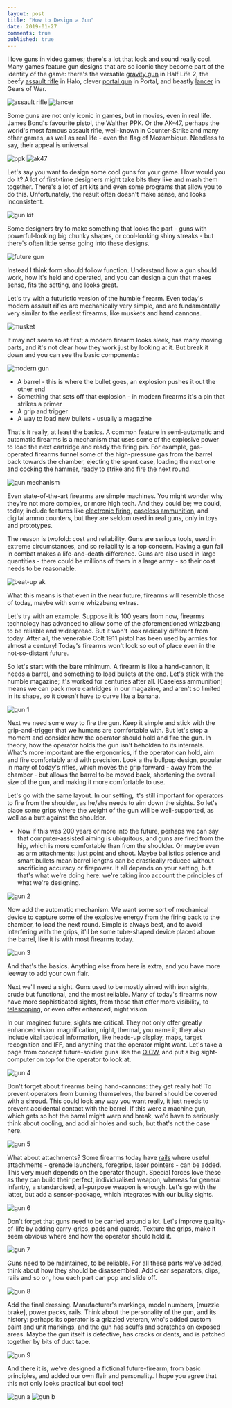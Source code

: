 ```yaml
---
layout: post
title: "How to Design a Gun"
date: 2019-01-27
comments: true
published: true
---
```


I love guns in video games; there's a lot that look and sound really cool. Many games feature gun designs that are so iconic they become part of the identity of the game: there's the versatile [gravity gun](https://half-life.fandom.com/wiki/Zero_Point_Energy_Field_Manipulator) in Half Life 2, the beefy [assault rifle](https://halo.fandom.com/wiki/MA5B_Individual_Combat_Weapon_System) in Halo, clever [portal gun](https://half-life.fandom.com/wiki/Aperture_Science_Handheld_Portal_Device) in Portal, and beastly [lancer](https://gearsofwar.fandom.com/wiki/Mark_2_Lancer_Assault_Rifle) in Gears of War.

![assault rifle](https://raw.githubusercontent.com/cxong/cxong.github.io/master/_posts/halo_assault_rifle.png)
![lancer](https://raw.githubusercontent.com/cxong/cxong.github.io/master/_posts/lancer.jpg)

Some guns are not only iconic in games, but in movies, even in real life. James Bond's favourite pistol, the Walther PPK. Or the AK-47, perhaps the world's most famous assault rifle, well-known in Counter-Strike and many other games, as well as real life - even the flag of Mozambique. Needless to say, their appeal is universal.

![ppk](https://raw.githubusercontent.com/cxong/cxong.github.io/master/_posts/bond_ppk.jpg)
![ak47](https://raw.githubusercontent.com/cxong/cxong.github.io/master/_posts/terrorist_ak47.png)

Let's say you want to design some cool guns for your game. How would you do it? A lot of first-time designers might take bits they like and mash them together. There's a lot of art kits and even some programs that allow you to do this. Unfortunately, the result often doesn't make sense, and looks inconsistent.

![gun kit](https://raw.githubusercontent.com/cxong/cxong.github.io/master/_posts/gun_kit.jpg)

<!--more-->

Some designers try to make something that looks the part - guns with powerful-looking big chunky shapes, or cool-looking shiny streaks - but there's often little sense going into these designs.

![future gun](https://raw.githubusercontent.com/cxong/cxong.github.io/master/_posts/future_gun.jpg)

Instead I think form should follow function. Understand how a gun should work, how it's held and operated, and you can design a gun that makes sense, fits the setting, and looks great.

Let's try with a futuristic version of the humble firearm. Even today's modern assault rifles are mechanically very simple, and are fundamentally very similar to the earliest firearms, like muskets and hand cannons.

![musket](https://raw.githubusercontent.com/cxong/cxong.github.io/master/_posts/musket.jpg)

It may not seem so at first; a modern firearm looks sleek, has many moving parts, and it's not clear how they work just by looking at it. But break it down and you can see the basic components:

![modern gun](https://raw.githubusercontent.com/cxong/cxong.github.io/master/_posts/modern_gun.jpg)

- A barrel - this is where the bullet goes, an explosion pushes it out the other end
- Something that sets off that explosion - in modern firearms it's a pin that strikes a primer
- A grip and trigger
- A way to load new bullets - usually a magazine

That's it really, at least the basics. A common feature in semi-automatic and automatic firearms is a mechanism that uses some of the explosive power to load the next cartridge and ready the firing pin. For example, gas-operated firearms funnel some of the high-pressure gas from the barrel back towards the chamber, ejecting the spent case, loading the next one and cocking the hammer, ready to strike and fire the next round.

![gun mechanism](https://raw.githubusercontent.com/cxong/cxong.github.io/master/_posts/gun_mechanism.gif)

Even state-of-the-art firearms are simple machines. You might wonder why they're not more complex, or more high tech. And they could be; we could, today, include features like [electronic firing](https://en.wikipedia.org/wiki/Electronic_firing), [caseless ammunition](https://en.wikipedia.org/wiki/Caseless_ammunition), and digital ammo counters, but they are seldom used in real guns, only in toys and prototypes.

The reason is twofold: cost and reliability. Guns are serious tools, used in extreme circumstances, and so reliability is a top concern. Having a gun fail in combat makes a life-and-death difference. Guns are also used in large quantities - there could be millions of them in a large army - so their cost needs to be reasonable.

![beat-up ak](https://raw.githubusercontent.com/cxong/cxong.github.io/master/_posts/beat_up_ak.jpg)

What this means is that even in the near future, firearms will resemble those of today, maybe with some whizzbang extras.

Let's try with an example. Suppose it is 100 years from now, firearms technology has advanced to allow some of the aforementioned whizzbang to be reliable and widespread. But it won't look radically different from today. After all, the venerable Colt 1911 pistol has been used by armies for almost a century! Today's firearms won't look so out of place even in the not-so-distant future.

So let's start with the bare minimum. A firearm is like a hand-cannon, it needs a barrel, and something to load bullets at the end. Let's stick with the humble magazine; it's worked for centuries after all. [Caseless ammunition] means we can pack more cartridges in our magazine, and aren't so limited in its shape, so it doesn't have to curve like a banana.

![gun 1](https://raw.githubusercontent.com/cxong/cxong.github.io/master/_posts/gun_1.jpg)

Next we need some way to fire the gun. Keep it simple and stick with the grip-and-trigger that we humans are comfortable with. But let's stop a moment and consider how the operator should hold and fire the gun. In theory, how the operator holds the gun isn't beholden to its internals. What's more important are the ergonomics, if the operator can hold, aim and fire comfortably and with precision. Look a the bullpup design, popular in many of today's rifles, which moves the grip forward - away from the chamber - but allows the barrel to be moved back, shortening the overall size of the gun, and making it more comfortable to use.

Let's go with the same layout. In our setting, it's still important for operators to fire from the shoulder, as he/she needs to aim down the sights. So let's place some grips where the weight of the gun will be well-supported, as well as a butt against the shoulder.

- Now if this was 200 years or more into the future, perhaps we can say that computer-assisted aiming is ubiquitous, and guns are fired from the hip, which is more comfortable than from the shoulder. Or maybe even as arm attachments: just point and shoot. Maybe ballistics science and smart bullets mean barrel lengths can be drastically reduced without sacrificing accuracy or firepower. It all depends on your setting, but that's what we're doing here: we're taking into account the principles of what we're designing.

![gun 2](https://raw.githubusercontent.com/cxong/cxong.github.io/master/_posts/gun_2.jpg)

Now add the automatic mechanism. We want some sort of mechanical device to capture some of the explosive energy from the firing back to the chamber, to load the next round. Simple is always best, and to avoid interfering with the grips, it'll be some tube-shaped device placed above the barrel, like it is with most firearms today.

![gun 3](https://raw.githubusercontent.com/cxong/cxong.github.io/master/_posts/gun_3.jpg)

And that's the basics. Anything else from here is extra, and you have more leeway to add your own flair.

Next we'll need a sight. Guns used to be mostly aimed with iron sights, crude but functional, and the most reliable. Many of today's firearms now have more sophisticated sights, from those that offer more visibility, to [telescoping](https://en.wikipedia.org/wiki/Telescopic_sight), or even offer enhanced, night vision.

In our imagined future, sights are critical. They not only offer greatly enhanced vision: magnification, night, thermal, you name it; they also include vital tactical information, like heads-up display, maps, target recognition and IFF, and anything that the operator might want. Let's take a page from concept future-soldier guns like the [OICW](https://en.wikipedia.org/wiki/Objective_Individual_Combat_Weapon), and put a big sight-computer on top for the operator to look at.

![gun 4](https://raw.githubusercontent.com/cxong/cxong.github.io/master/_posts/gun_4.jpg)

Don't forget about firearms being hand-cannons: they get really hot! To prevent operators from burning themselves, the barrel should be covered with a [shroud](https://en.wikipedia.org/wiki/Barrel_shroud). This could look any way you want really, it just needs to prevent accidental contact with the barrel. If this were a machine gun, which gets so hot the barrel might warp and break, we'd have to seriously think about cooling, and add air holes and such, but that's not the case here.

![gun 5](https://raw.githubusercontent.com/cxong/cxong.github.io/master/_posts/gun_5.jpg)

What about attachments? Some firearms today have [rails](<https://en.wikipedia.org/wiki/Rail_system_(firearms)>) where useful attachments - grenade launchers, foregrips, laser pointers - can be added. This very much depends on the operator though. Special forces love these as they can build their perfect, individualised weapon, whereas for general infantry, a standardised, all-purpose weapon is enough. Let's go with the latter, but add a sensor-package, which integrates with our bulky sights.

![gun 6](https://raw.githubusercontent.com/cxong/cxong.github.io/master/_posts/gun_6.jpg)

Don't forget that guns need to be carried around a lot. Let's improve quality-of-life by adding carry-grips, pads and guards. Texture the grips, make it seem obvious where and how the operator should hold it.

![gun 7](https://raw.githubusercontent.com/cxong/cxong.github.io/master/_posts/gun_7.jpg)

Guns need to be maintained, to be reliable. For all these parts we've added, think about how they should be disassembled. Add clear separators, clips, rails and so on, how each part can pop and slide off.

![gun 8](https://raw.githubusercontent.com/cxong/cxong.github.io/master/_posts/gun_8.jpg)

Add the final dressing. Manufacturer's markings, model numbers, [muzzle brake], power packs, rails. Think about the personality of the gun, and its history: perhaps its operator is a grizzled veteran, who's added custom paint and unit markings, and the gun has scuffs and scratches on exposed areas. Maybe the gun itself is defective, has cracks or dents, and is patched together by bits of duct tape.

![gun 9](https://raw.githubusercontent.com/cxong/cxong.github.io/master/_posts/gun_9.jpg)

And there it is, we've designed a fictional future-firearm, from basic principles, and added our own flair and personality. I hope you agree that this not only looks practical but cool too!

![gun a](https://raw.githubusercontent.com/cxong/cxong.github.io/master/_posts/gun_a.jpg)
![gun b](https://raw.githubusercontent.com/cxong/cxong.github.io/master/_posts/gun_b.jpg)
